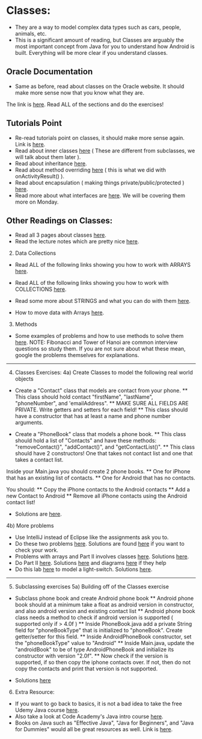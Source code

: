 
# Classes:
- They are a way to model complex data types such as cars, people, animals, etc.
- This is a significant amount of reading, but Classes are arguably the most important concept from Java for you to understand how Android is built. Everything will be more clear if you understand classes. 

## Oracle Documentation
- Same as before, read about classes on the Oracle website. It should make more sense now that you know what they are. 

The link is [here](https://docs.oracle.com/javase/tutorial/java/javaOO/). Read ALL of the sections and do the exercises! 

## Tutorials Point
- Re-read tutorials point on classes, it should make more sense again. Link is [here](http://www.tutorialspoint.com/java/java_object_classes.htm).
- Read about inner classes [here](http://www.tutorialspoint.com/java/java_innerclasses.htm) ( These are different from subclasses, we will talk about them later ).
- Read about inheritance [here](http://www.tutorialspoint.com/java/java_inheritance.htm).
- Read about method overriding [here](http://www.tutorialspoint.com/java/java_overriding.htm) ( this is what we did with onActivityResult() ).
- Read about encapsulation ( making things private/public/protected ) [here](http://www.tutorialspoint.com/java/java_encapsulation.htm).
- Read more about what interfaces are [here](http://www.tutorialspoint.com/java/java_interfaces.htm). We will be covering them more on Monday.

## Other Readings on Classes:
- Read all 3 pages about classes [here](http://www.javaworld.com/article/2979739/learn-java/java-101-classes-and-objects-in-java.html).
- Read the lecture notes which are pretty nice [here](http://www.cs.cmu.edu/~mrmiller/15-110/Handouts/writingClasses.pdf).

2) Data Collections
- Read ALL of the following links showing you how to work with ARRAYS [here](http://www.tutorialspoint.com/javaexamples/java_arrays.htm).
- Read ALL of the following links showing you how to work with COLLECTIONS [here](http://www.tutorialspoint.com/javaexamples/java_collections.htm).
- Read some more about STRINGS and what you can do with them [here](http://www.tutorialspoint.com/javaexamples/java_strings.htm).

- How to move data with Arrays [here](http://www.cs.cmu.edu/~mrmiller/15-110/Handouts/movingArrays-4.pdf).

3) Methods
- Some examples of problems and how to use methods to solve them [here](http://www.tutorialspoint.com/javaexamples/java_methods.htm). NOTE: Fibonacci and Tower of Hanoi are common interview questions so study them. If you are not sure about what these mean, google the problems themselves for explanations.

*** 
4) Classes Exercises:
4a) Create Classes to model the following real world objects
- Create a "Contact" class that models are contact from your phone. 
** This class should hold contact "firstName", "lastName", "phoneNumber", and 'emailAddress". 
** MAKE SURE ALL FIELDS ARE PRIVATE. Write getters and setters for each field!
** This class should have a constructor that has at least a name and phone number arguments.

- Create a "PhoneBook" class that models a phone book. 
** This class should hold a list of "Contacts" and have these methods: "removeContact()", "addContact()", and "getContactList()".
** This class should have 2 constructors! One that takes not contact list and one that takes a contact list.

Inside your Main.java you should create 2 phone books. 
** One for iPhone that has an existing list of contacts.
** One for Android that has no contacts.

You should:
** Copy the iPhone contacts to the Android contacts
** Add a new Contact to Android 
** Remove all iPhone contacts using the Android contact list!

- Solutions are [here](https://github.com/GA-SF-ADI/adi-2-resources/tree/master/java-practice/classes-examples/src/com/generalassembly/alex).

4b) More problems
- Use IntelliJ instead of Eclipse like the assignments ask you to. 
- Do these two problems [here](http://www.cs.cmu.edu/~mrmiller/15-110/Homework/homework6.html). Solutions are found [here](http://www.cs.cmu.edu/~mrmiller/15-110/Homework/homework6soln.txt) if you want to check your work.
- Problems with arrays and Part II involves classes [here](http://www.cs.cmu.edu/~mrmiller/15-110/Homework/homework7.html). Solutions [here](http://www.cs.cmu.edu/~mrmiller/15-110/Homework/homework7soln.txt).
- Do Part II [here](http://www.cs.cmu.edu/~mrmiller/15-110/Homework/homework8.html). Solutions [here](http://www.cs.cmu.edu/~mrmiller/15-110/Homework/homework8soln.txt) and diagrams [here](http://www.cs.cmu.edu/~mrmiller/15-110/Homework/homework8diagrams.pdf) if they help
- Do this lab [here](http://www.cs.cmu.edu/~mrmiller/15-110/Labs/lab5.html) to model a light-switch. Solutions [here](http://www.cs.cmu.edu/~mrmiller/15-110/Labs/lab5soln.txt).

***

5) Subclassing exercises
5a) Building off of the Classes exercise
- Subclass phone book and create Android phone book
** Android phone book should at a minimum take a float as android version in constructor, and also android version and existing contact list
** Android phone book class needs a method to check if android version is supported ( supported only if > 4.0f )
** Inside PhoneBook.java add a private String field for "phoneBookType" that is initialized to "phoneBook". Create getter/setter for this field.
** Inside AndroidPhoneBook constructor, set the "phoneBookType" value to "Android"
** Inside Main.java, update the "androidBook" to be of type AndroidPhoneBook and initialize its constructor with version "2.0f".
** Now check if the version is supported, if so then copy the iphone contacts over. If not, then do not copy the contacts and print that version is not supported.

- Solutions [here](https://github.com/GA-SF-ADI/adi-2-resources/tree/master/java-practice/subclasses-examples/src/com/generalassembly/alex)

6) Extra Resource:
- If you want to go back to basics, it is not a bad idea to take the free Udemy Java course [here](https://www.udemy.com/java-tutorial/). 
- Also take a look at Code Academy's Java intro course [here](https://www.codecademy.com/learn/learn-java).
- Books on Java such as "Effective Java", "Java for Beginners", and "Java for Dummies" would all be great resources as well. Link is [here](http://www.tutorialspoint.com/java/java_useful_resources.htm).
